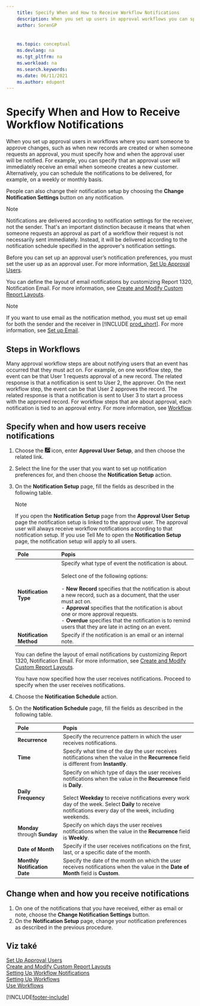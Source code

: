 ```yaml
---
    title: Specify When and How to Receive Workflow Notifications
    description: When you set up users in approval workflows you can specify how and when each approval user receives notifications.
    author: SorenGP


    ms.topic: conceptual
    ms.devlang: na
    ms.tgt_pltfrm: na
    ms.workload: na
    ms.search.keywords:
    ms.date: 06/11/2021
    ms.author: edupont
---
```

# Specify When and How to Receive Workflow Notifications
When you set up approval users in workflows where you want someone to approve changes, such as when new records are created or when someone requests an approval, you must specify how and when the approval user will be notified. For example, you can specify that an approval user will immediately receive an email when someone creates a new customer. Alternatively, you can schedule the notifications to be delivered, for example, on a weekly or monthly basis.

People can also change their notification setup by choosing the **Change Notification Settings** button on any notification.

> [!NOTE]
> Notifications are delivered according to notification settings for the receiver, not the sender. That's an important distinction because it means that when someone requests an approval as part of a workflow their request is not necessarily sent immediately. Instead, it will be delivered according to the notification schedule specified in the approver's notification settings.

Before you can set up an approval user’s notification preferences, you must set the user up as an approval user. For more information, [Set Up Approval Users](across-how-to-set-up-approval-users.md).

You can define the layout of email notifications by customizing Report 1320, Notification Email. For more information, see [Create and Modify Custom Report Layouts](ui-how-create-custom-report-layout.md).

> [!NOTE]
> If you want to use email as the notification method, you must set up email for both the sender and the receiver in [!INCLUDE [prod_short](includes/prod_short.md)]. For more information, see [Set up Email](admin-how-setup-email.md).

## Steps in Workflows
Many approval workflow steps are about notifying users that an event has occurred that they must act on. For example, on one workflow step, the event can be that User 1 requests approval of a new record. The related response is that a notification is sent to User 2, the approver. On the next workflow step, the event can be that User 2 approves the record. The related response is that a notification is sent to User 3 to start a process with the approved record. For workflow steps that are about approval, each notification is tied to an approval entry. For more information, see [Workflow](across-workflow.md).

## Specify when and how users receive notifications

1. Choose the ![Lightbulb that opens the Tell Me feature.](media/ui-search/search_small.png "Tell me what you want to do") icon, enter **Approval User Setup**, and then choose the related link.
2. Select the line for the user that you want to set up notification preferences for, and then choose the **Notification Setup** action.
3. On the **Notification Setup** page, fill the fields as described in the following table.

   > [!NOTE]
   > If you open the **Notification Setup** page from the **Approval User Setup** page the notification setup is linked to the approval user. The approval user will always receive workflow notifications according to that notification setup. If you use Tell Me to open the **Notification Setup** page, the notification setup will apply to all users.

   | Pole | Popis |
   |---------------------------------|---------------------------------------|  
   | **Notification Type** | Specify what type of event the notification is about.<br /><br /> Select one of the following options:<br /><br /> -   **New Record** specifies that the notification is about a new record, such as a document, that the user must act on.<br />-   **Approval** specifies that the notification is about one or more approval requests.<br />-   **Overdue** specifies that the notification is to remind users that they are late in acting on an event. |
   | **Notification Method** | Specify if the notification is an email or an internal note. |

   You can define the layout of email notifications by customizing Report 1320, Notification Email. For more information, see [Create and Modify Custom Report Layouts](ui-how-create-custom-report-layout.md).

   You have now specified how the user receives notifications. Proceed to specify when the user receives notifications.

4. Choose the **Notification Schedule** action.
5. On the **Notification Schedule** page, fill the fields as described in the following table.

   | Pole | Popis |
   |---------------------------------|---------------------------------------|  
   | **Recurrence** | Specify the recurrence pattern in which the user receives notifications. |
   | **Time** | Specify what time of the day the user receives notifications when the value in the **Recurrence** field is different from **Instantly**. |
   | **Daily Frequency** | Specify on which type of days the user receives notifications when the value in the **Recurrence** field is **Daily**.<br /><br /> Select **Weekday** to receive notifications every work day of the week. Select **Daily** to receive notifications every day of the week, including weekends. |
   | **Monday** through **Sunday** | Specify on which days the user receives notifications when the value in the **Recurrence** field is **Weekly**. |
   | **Date of Month** | Specify if the user receives notifications on the first, last, or a specific date of the month. |
   | **Monthly Notification Date** | Specify the date of the month on which the user receives notifications when the value in the **Date of Month** field is **Custom**. |

## Change when and how you receive notifications
1. On one of the notifications that you have received, either as email or note, choose the **Change Notification Settings** button.
2. On the **Notification Setup** page, change your notification preferences as described in the previous procedure.

## Viz také
[Set Up Approval Users](across-how-to-set-up-approval-users.md)   
[Create and Modify Custom Report Layouts](ui-how-create-custom-report-layout.md)   
[Setting Up Workflow Notifications](across-setting-up-workflow-notifications.md)   
[Setting Up Workflows](across-set-up-workflows.md)   
[Use Workflows](across-use-workflows.md)


[!INCLUDE[footer-include](includes/footer-banner.md)]